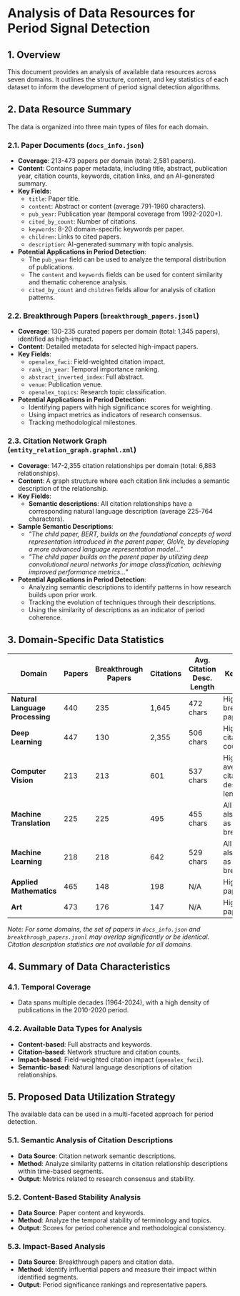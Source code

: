 # Analysis of Data Resources for Period Signal Detection

## 1. Overview
This document provides an analysis of available data resources across seven domains. It outlines the structure, content, and key statistics of each dataset to inform the development of period signal detection algorithms.

## 2. Data Resource Summary
The data is organized into three main types of files for each domain.

### 2.1. Paper Documents (`docs_info.json`)
- **Coverage**: 213-473 papers per domain (total: 2,581 papers).
- **Content**: Contains paper metadata, including title, abstract, publication year, citation counts, keywords, citation links, and an AI-generated summary.
- **Key Fields**:
    - `title`: Paper title.
    - `content`: Abstract or content (average 791-1960 characters).
    - `pub_year`: Publication year (temporal coverage from 1992-2020+).
    - `cited_by_count`: Number of citations.
    - `keywords`: 8-20 domain-specific keywords per paper.
    - `children`: Links to cited papers.
    - `description`: AI-generated summary with topic analysis.
- **Potential Applications in Period Detection**:
    - The `pub_year` field can be used to analyze the temporal distribution of publications.
    - The `content` and `keywords` fields can be used for content similarity and thematic coherence analysis.
    - `cited_by_count` and `children` fields allow for analysis of citation patterns.

### 2.2. Breakthrough Papers (`breakthrough_papers.jsonl`)
- **Coverage**: 130-235 curated papers per domain (total: 1,345 papers), identified as high-impact.
- **Content**: Detailed metadata for selected high-impact papers.
- **Key Fields**:
    - `openalex_fwci`: Field-weighted citation impact.
    - `rank_in_year`: Temporal importance ranking.
    - `abstract_inverted_index`: Full abstract.
    - `venue`: Publication venue.
    - `openalex_topics`: Research topic classification.
- **Potential Applications in Period Detection**:
    - Identifying papers with high significance scores for weighting.
    - Using impact metrics as indicators of research consensus.
    - Tracking methodological milestones.

### 2.3. Citation Network Graph (`entity_relation_graph.graphml.xml`)
- **Coverage**: 147-2,355 citation relationships per domain (total: 6,883 relationships).
- **Content**: A graph structure where each citation link includes a semantic description of the relationship.
- **Key Fields**:
    - **Semantic descriptions**: All citation relationships have a corresponding natural language description (average 225-764 characters).
- **Sample Semantic Descriptions**:
    - *"The child paper, BERT, builds on the foundational concepts of word representation introduced in the parent paper, GloVe, by developing a more advanced language representation model..."*
    - *"The child paper builds on the parent paper by utilizing deep convolutional neural networks for image classification, achieving improved performance metrics..."*
- **Potential Applications in Period Detection**:
    - Analyzing semantic descriptions to identify patterns in how research builds upon prior work.
    - Tracking the evolution of techniques through their descriptions.
    - Using the similarity of descriptions as an indicator of period coherence.

## 3. Domain-Specific Data Statistics

| Domain                        | Papers | Breakthrough Papers | Citations | Avg. Citation Desc. Length | Key Statistic                                       |
|-------------------------------|--------|---------------------|-----------|----------------------------|-----------------------------------------------------|
| **Natural Language Processing** | 440    | 235                 | 1,645     | 472 chars                  | Highest breakthrough paper count.                   |
| **Deep Learning**             | 447    | 130                 | 2,355     | 506 chars                  | Highest citation count.                             |
| **Computer Vision**             | 213    | 213                 | 601       | 537 chars                  | Highest average citation description length.        |
| **Machine Translation**         | 225    | 225                 | 495       | 455 chars                  | All papers are also marked as breakthrough.         |
| **Machine Learning**          | 218    | 218                 | 642       | 529 chars                  | All papers are also marked as breakthrough.         |
| **Applied Mathematics**         | 465    | 148                 | 198       | N/A                        | Highest paper count.                                |
| **Art**                         | 473    | 176                 | 147       | N/A                        | Highest paper count.                                |

*Note: For some domains, the set of papers in `docs_info.json` and `breakthrough_papers.jsonl` may overlap significantly or be identical. Citation description statistics are not available for all domains.*

## 4. Summary of Data Characteristics

### 4.1. Temporal Coverage
- Data spans multiple decades (1964-2024), with a high density of publications in the 2010-2020 period.

### 4.2. Available Data Types for Analysis
- **Content-based**: Full abstracts and keywords.
- **Citation-based**: Network structure and citation counts.
- **Impact-based**: Field-weighted citation impact (`openalex_fwci`).
- **Semantic-based**: Natural language descriptions of citation relationships.

## 5. Proposed Data Utilization Strategy
The available data can be used in a multi-faceted approach for period detection.

### 5.1. Semantic Analysis of Citation Descriptions
- **Data Source**: Citation network semantic descriptions.
- **Method**: Analyze similarity patterns in citation relationship descriptions within time-based segments.
- **Output**: Metrics related to research consensus and stability.

### 5.2. Content-Based Stability Analysis
- **Data Source**: Paper content and keywords.
- **Method**: Analyze the temporal stability of terminology and topics.
- **Output**: Scores for period coherence and methodological consistency.

### 5.3. Impact-Based Analysis
- **Data Source**: Breakthrough papers and citation data.
- **Method**: Identify influential papers and measure their impact within identified segments.
- **Output**: Period significance rankings and representative papers. 